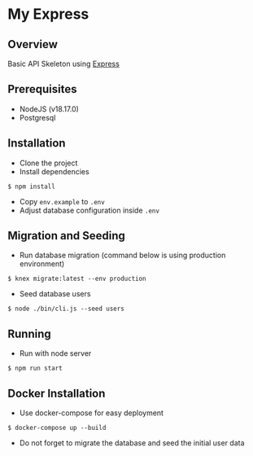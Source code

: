 # My Express

## Overview
Basic API Skeleton using [Express](https://expressjs.com/)

## Prerequisites
- NodeJS (v18.17.0)
- Postgresql

## Installation
- Clone the project
- Install dependencies
```
$ npm install
```
- Copy `env.example` to `.env`
- Adjust database configuration inside `.env`

## Migration and Seeding
- Run database migration (command below is using production environment)
```
$ knex migrate:latest --env production
```
- Seed database users
```
$ node ./bin/cli.js --seed users
```

## Running
- Run with node server
```
$ npm run start
```

## Docker Installation
- Use docker-compose for easy deployment
```
$ docker-compose up --build
```
- Do not forget to migrate the database and seed the initial user data
